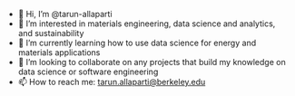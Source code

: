 - 👋 Hi, I’m @tarun-allaparti
- 👀 I’m interested in materials engineering, data science and analytics, and sustainability 
- 🌱 I’m currently learning how to use data science for energy and materials applications
- 💞️ I’m looking to collaborate on any projects that build my knowledge on data science or software engineering
- 📫 How to reach me: tarun.allaparti@berkeley.edu

<!---
tarun-allaparti/tarun-allaparti is a ✨ special ✨ repository because its `README.md` (this file) appears on your GitHub profile.
You can click the Preview link to take a look at your changes.
--->
